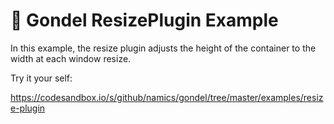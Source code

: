 # 🚡 Gondel ResizePlugin Example

In this example, the resize plugin adjusts the height of the container to the width at each window resize.

Try it your self:

https://codesandbox.io/s/github/namics/gondel/tree/master/examples/resize-plugin
